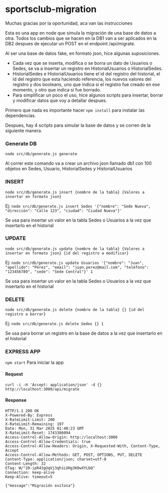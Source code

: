 # sportsclub-migration

Muchas gracias por la oportunidad, aca van las instrucciones

Esta es una app en node que simula la migración de una base de datos a otra.
Todos los cambios que se hacen en la DB1 van a ser aplicados en la DB2 despues de ejecutar un POST en el endpoint  /api/migrate.

Al ser una base de datos fake, en formato json, hice algunas suposiciones.
- Cada vez que se inserta, modifica o se borra un dato de Usuarios o Sedes, se va a insertar un registro en HistorialUsuarios o HistorialSedes.
- HistorialSedes e HistorialUsuarios tiene el id del registro del historial, el id del registro que esta haciendo referencia, los nuevos valores del registro y dos booleans, uno que indica si el registro fue creado en ese momento, y otro que indica si fue borrado.
- Para simplificar un poco el uso, hice algunos scripts para insertar, borrar y modificar datos que voy a detallar despues.

Primero que nada es importante hacer `npm install` para instalar las dependencias.

Despues, hay 4 scripts para simular la base de datos y se corren de la siguiente manera.


### Generate DB
`node src/db/generate.js generate`

Al correr este comando va a crear un archivo json llamado db1 con 100 objetos en Sedes, Usuario, HistorialSedes y HistorialUsuarios

### INSERT
`node src/db/generate.js insert {nombre de la tabla} {Valores a insertar en formato json}`

Ej: `node src/db/generate.js insert Sedes '{"nombre": "Sede Nueva", "dirección": "Calle 123", "ciudad": "Ciudad Nueva"}'`

Se usa para insertar un valor en la tabla Sedes o Usuarios a la vez que insertarlo en el historial

### UPDATE
`node src/db/generate.js update {nombre de la tabla} {Valores a insertar en formato json} {id del registro a modificar}`

Ej: `node src/db/generate.js update Usuarios '{"nombre": "Juan", "apellido": "Pérez", "email": "juan.perez@mail.com", "teléfono": "123456789", "sede": "Sede Central"}' 1`

Se usa para insertar un valor en la tabla Sedes o Usuarios a la vez que insertarlo en el historial

### DELETE
`node src/db/generate.js delete {nombre de la tabla} {} {id del registro a borrar}`

Ej: `node src/db/generate.js delete Sedes {} 1`

Se usa para borrar un registro en la base de datos a la vez que insertarlo en el historial

### EXPRESS APP

`npm start` Para iniciar la app

#### Request
```
curl -i -H 'Accept: application/json' -d {} http://localhost:3000/api/migrate
```

#### Response
```
HTTP/1.1 200 OK
X-Powered-By: Express
X-RateLimit-Limit: 200
X-RateLimit-Remaining: 197
Date: Mon, 31 Mar 2025 01:40:23 GMT
X-RateLimit-Reset: 1743386094
Access-Control-Allow-Origin: http://localhost:3000
Access-Control-Allow-Credentials: true
Access-Control-Allow-Headers: Origin, X-Requested-With, Content-Type, Accept
Access-Control-Allow-Methods: GET, POST, OPTIONS, PUT, DELETE
Content-Type: application/json; charset=utf-8
Content-Length: 32
ETag: W/"20-ipR43gUqVj3qhiLUHg3K0wXYLbQ"
Connection: keep-alive
Keep-Alive: timeout=5

{"message":"Migración exitosa"}
```